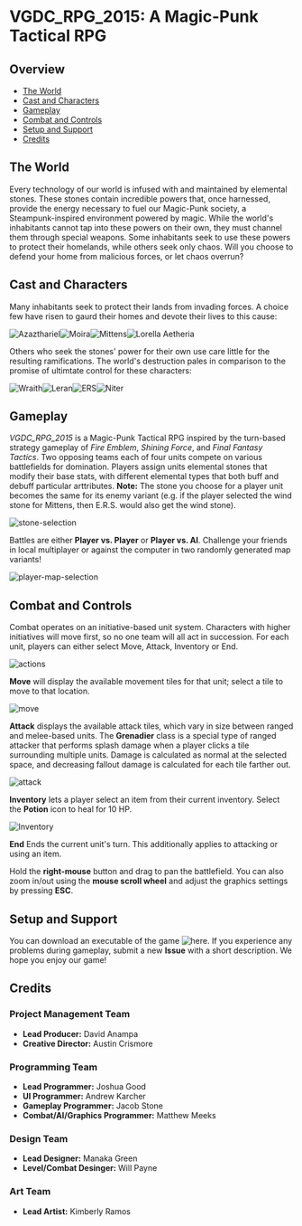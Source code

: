 # VGDC_RPG_2015: A Magic-Punk Tactical RPG

## Overview
- [The World](#the-world)
- [Cast and Characters](#cast-and-characters)
- [Gameplay](#gameplay)
- [Combat and Controls](#combat-and-controls)
- [Setup and Support](#setup-and-support)
- [Credits](#credits)

## The World
Every technology of our world is infused with and maintained by elemental stones. These stones contain incredible powers that, once harnessed, provide the energy necessary to fuel our Magic-Punk society, a Steampunk-inspired environment powered by magic. While the world's inhabitants cannot tap into these powers on their own, they must channel them through special weapons. Some inhabitants seek to use these powers to protect their homelands, while others seek only chaos. Will you choose to defend your home from malicious forces, or let chaos overrun?

## Cast and Characters
Many inhabitants seek to protect their lands from invading forces. A choice few have risen to gaurd their homes and devote their lives to this cause:

![Azazthariel](https://jegood.github.io/VGDC_RPG_2015/images/characters/Cleric_title.png)![Moira](https://jegood.github.io/VGDC_RPG_2015/images/characters/warrior_title.png)![Mittens](https://jegood.github.io/VGDC_RPG_2015/images/characters/ranger_title.png)![Lorella Aetheria](https://jegood.github.io/VGDC_RPG_2015/images/characters/grenadier_title.png)

Others who seek the stones' power for their own use care little for the resulting ramifications. The world's destruction pales in comparison to the promise of ultimtate control for these characters:

![Wraith](https://jegood.github.io/VGDC_RPG_2015/images/characters/wraith_title.png)![Leran](https://jegood.github.io/VGDC_RPG_2015/images/characters/leran_title.png)![ERS](https://jegood.github.io/VGDC_RPG_2015/images/characters/ers_title.png)![Niter](https://jegood.github.io/VGDC_RPG_2015/images/characters/niter_title.png)

## Gameplay
*VGDC_RPG_2015* is a Magic-Punk Tactical RPG inspired by the turn-based strategy gameplay of *Fire Emblem*, *Shining Force*, and *Final Fantasy Tactics*. Two opposing teams each of four units compete on various battlefields for domination. Players assign units elemental stones that modify their base stats, with different elemental types that both buff and debuff particular arttributes. **Note:** The stone you choose for a player unit becomes the same for its enemy variant (e.g. if the player selected the wind stone for Mittens, then E.R.S. would also get the wind stone).

![stone-selection](https://jegood.github.io/VGDC_RPG_2015/images/game_pics/stone_selection.png)

Battles are either **Player vs. Player** or **Player vs. AI**. Challenge your friends in local multiplayer or against the computer in two randomly generated map variants!

![player-map-selection](https://jegood.github.io/VGDC_RPG_2015/images/game_pics/map_selection.png)

## Combat and Controls
Combat operates on an initiative-based unit system. Characters with higher initiatives will move first, so no one team will all act in succession. For each unit, players can either select Move, Attack, Inventory or End. 

![actions](https://jegood.github.io/VGDC_RPG_2015/images/game_pics/actions.png)

**Move** will display the available movement tiles for that unit; select a tile to move to that location. 

![move](https://jegood.github.io/VGDC_RPG_2015/images/game_pics/move.png)

**Attack** displays the available attack tiles, which vary in size between ranged and melee-based units. The **Grenadier** class is a special type of ranged attacker that performs splash damage when a player clicks a tile surrounding multiple units. Damage is calculated as normal at the selected space, and decreasing fallout damage is calculated for each tile farther out.

![attack](https://jegood.github.io/VGDC_RPG_2015/images/game_pics/attack.png)

**Inventory** lets a player select an item from their current inventory. Select the **Potion** icon to heal for 10 HP.

![Inventory](https://jegood.github.io/VGDC_RPG_2015/images/game_pics/inventory.png)

**End** Ends the current unit's turn. This additionally applies to attacking or using an item.

Hold the **right-mouse** button and drag to pan the battlefield. You can also zoom in/out using the **mouse scroll wheel** and adjust the graphics settings by pressing **ESC**.

## Setup and Support
You can download an executable of the game ![here](). If you experience any problems during gameplay, submit a new **Issue** with a short description. We hope you enjoy our game!

## Credits
### Project Management Team
- **Lead Producer:** David Anampa
- **Creative Director:** Austin Crismore

### Programming Team
- **Lead Programmer:** Joshua Good
- **UI Programmer:** Andrew Karcher
- **Gameplay Programmer:** Jacob Stone
- **Combat/AI/Graphics Programmer:** Matthew Meeks

### Design Team
- **Lead Designer:** Manaka Green
- **Level/Combat Desinger:** Will Payne

### Art Team
- **Lead Artist:** Kimberly Ramos
